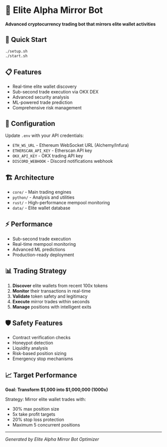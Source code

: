 # 🧠 Elite Alpha Mirror Bot

**Advanced cryptocurrency trading bot that mirrors elite wallet activities**

## 🚀 Quick Start

```bash
./setup.sh
./start.sh
```

## 📋 Features

- Real-time elite wallet discovery
- Sub-second trade execution via OKX DEX
- Advanced security analysis
- ML-powered trade prediction
- Comprehensive risk management

## 🔧 Configuration

Update `.env` with your API credentials:

- `ETH_WS_URL` - Ethereum WebSocket URL (Alchemy/Infura)
- `ETHERSCAN_API_KEY` - Etherscan API key
- `OKX_API_KEY` - OKX trading API key
- `DISCORD_WEBHOOK` - Discord notifications webhook

## 🏗️ Architecture

- `core/` - Main trading engines
- `python/` - Analysis and utilities
- `rust/` - High-performance mempool monitoring
- `data/` - Elite wallet database

## ⚡ Performance

- Sub-second trade execution
- Real-time mempool monitoring
- Advanced ML predictions
- Production-ready deployment

## 📊 Trading Strategy

1. **Discover** elite wallets from recent 100x tokens
2. **Monitor** their transactions in real-time
3. **Validate** token safety and legitimacy
4. **Execute** mirror trades within seconds
5. **Manage** positions with intelligent exits

## 🛡️ Safety Features

- Contract verification checks
- Honeypot detection
- Liquidity analysis
- Risk-based position sizing
- Emergency stop mechanisms

## 📈 Target Performance

**Goal: Transform $1,000 into $1,000,000 (1000x)**

Strategy: Mirror elite wallet trades with:
- 30% max position size
- 5x take profit targets
- 20% stop loss protection
- Maximum 5 concurrent positions

---

*Generated by Elite Alpha Mirror Bot Optimizer*
